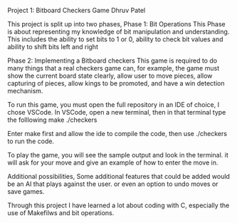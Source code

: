Project 1: Bitboard Checkers Game  Dhruv Patel

This project is split up into two phases, 
Phase 1: Bit Operations
    This Phase is about representing my knowledge of bit manipulation and understanding.
    This includes the ability to set bits to 1 or 0, ability to check bit values and ability to shift bits left and right

Phase 2: Implementing a Bitboard checkers
    This game is required to do many things that a real checkers game can, for example, the game must show the current board state clearly, allow user to move pieces, allow capturing of pieces, allow kings to be promoted, and have a win detection mechanism.

To run this game, you must open the full repository in an IDE of choice, I chose VSCode. In VSCode, open a new terminal, then in that terminal type the folllowing
make
./checkers

Enter make first and allow the ide to compile the code, then use ./checkers to run the code.

To play the game, you will see the sample output and look in the terminal. it will ask for your move and give an example of how to enter the move in.

Additional possibilities, Some additional features that could be added would be an AI that plays against the user. or even an option to undo moves or save games.

Through this project I have learned a lot about coding with C, especially the use of Makefilws and bit operations.